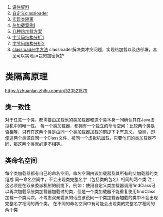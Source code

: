 1. [课件资料](https://blog.csdn.net/qq_42449963/article/details/113965228)
2. [自定义classloader](https://blog.csdn.net/Chen4852010/article/details/122546415)
3. [实现类隔离](https://blog.csdn.net/t894690230/article/details/73252331)
4. [热加载案例1](https://blog.csdn.net/td_pch/article/details/107931805)
5. [几种热加载方案](https://juejin.cn/post/7049537786302431268)
6. [字节码结构分析1](https://blog.csdn.net/weixin_43767015/article/details/105310047)
7. [字节码结构分析2](https://blog.csdn.net/quyixiao/article/details/108956956)
8. [classloader中方法](https://blog.csdn.net/wang2leee/article/details/133849099)
classloader解决类冲突问题，实现热加载以及热部署，甚至可以实现jar包的加密保护

# 类隔离原理

https://zhuanlan.zhihu.com/p/520521579

## 类一致性

对于任意一个类，都需要由加载他的类加载器和这个类本身一同确认其在Java虚拟机中的唯一性。
每一个类加载器，都拥有一个独立的命令空间：比较两个类是否相等，只有在这两个类是由同一个类加载器加载的前提下才有意义。
否则，即便这两个类源自同一个Class文件，被同一个虚拟机加载，只要他们的类加载器不同，那这两个类就必定不相等。

## 类命名空间

每个类加载器都有自己的命名空间，命名空间由该加载器及其所有的父加载器的类组成
同一命名空间中，不会出现类完整名字（包括类的包名）相同的两个类
注：这必须是在双亲委派机制的前提下，例如：使用自定义类加载器调用findClass可以再次加载系统类加载器加载过的类，但是一个类加载器不能重复使用findClass加载一个类两次。不考虑双亲委派的话应该说同一个类加载器加载的类中不会出现完整名字相同的两个类。
在不同的命名空间中有可能会出现类的完整名字相同的两个类